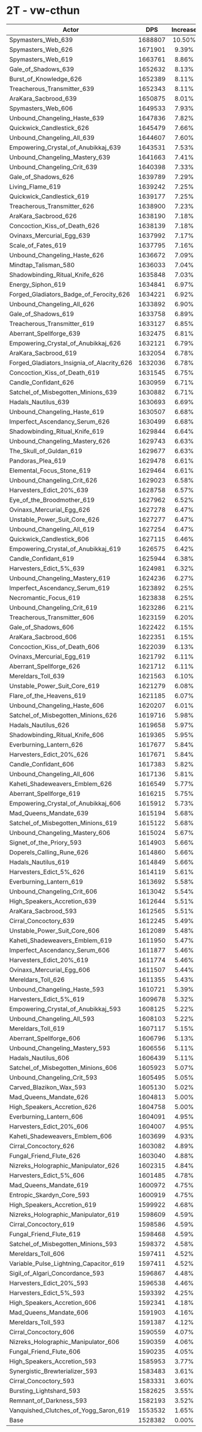 # 2T - vw-cthun
| Actor | DPS | Increase |
|---|:---:|:---:|
|Spymasters_Web_639|1688807|10.50%|
|Spymasters_Web_626|1671901|9.39%|
|Spymasters_Web_619|1663761|8.86%|
|Gale_of_Shadows_639|1652632|8.13%|
|Burst_of_Knowledge_626|1652389|8.11%|
|Treacherous_Transmitter_639|1652343|8.11%|
|AraKara_Sacbrood_639|1650875|8.01%|
|Spymasters_Web_606|1649533|7.93%|
|Unbound_Changeling_Haste_639|1647836|7.82%|
|Quickwick_Candlestick_626|1645479|7.66%|
|Unbound_Changeling_All_639|1644607|7.60%|
|Empowering_Crystal_of_Anubikkaj_639|1643531|7.53%|
|Unbound_Changeling_Mastery_639|1641663|7.41%|
|Unbound_Changeling_Crit_639|1640398|7.33%|
|Gale_of_Shadows_626|1639789|7.29%|
|Living_Flame_619|1639242|7.25%|
|Quickwick_Candlestick_619|1639177|7.25%|
|Treacherous_Transmitter_626|1638900|7.23%|
|AraKara_Sacbrood_626|1638190|7.18%|
|Concoction_Kiss_of_Death_626|1638139|7.18%|
|Ovinaxs_Mercurial_Egg_639|1637992|7.17%|
|Scale_of_Fates_619|1637795|7.16%|
|Unbound_Changeling_Haste_626|1636672|7.09%|
|Mindtap_Talisman_580|1636033|7.04%|
|Shadowbinding_Ritual_Knife_626|1635848|7.03%|
|Energy_Siphon_619|1634841|6.97%|
|Forged_Gladiators_Badge_of_Ferocity_626|1634221|6.92%|
|Unbound_Changeling_All_626|1633892|6.90%|
|Gale_of_Shadows_619|1633758|6.89%|
|Treacherous_Transmitter_619|1633127|6.85%|
|Aberrant_Spellforge_639|1632475|6.81%|
|Empowering_Crystal_of_Anubikkaj_626|1632121|6.79%|
|AraKara_Sacbrood_619|1632054|6.78%|
|Forged_Gladiators_Insignia_of_Alacrity_626|1632036|6.78%|
|Concoction_Kiss_of_Death_619|1631545|6.75%|
|Candle_Confidant_626|1630959|6.71%|
|Satchel_of_Misbegotten_Minions_639|1630882|6.71%|
|Hadals_Nautilus_639|1630693|6.69%|
|Unbound_Changeling_Haste_619|1630507|6.68%|
|Imperfect_Ascendancy_Serum_626|1630499|6.68%|
|Shadowbinding_Ritual_Knife_619|1629844|6.64%|
|Unbound_Changeling_Mastery_626|1629743|6.63%|
|The_Skull_of_Guldan_619|1629677|6.63%|
|Pandoras_Plea_619|1629478|6.61%|
|Elemental_Focus_Stone_619|1629464|6.61%|
|Unbound_Changeling_Crit_626|1629023|6.58%|
|Harvesters_Edict_20%_639|1628758|6.57%|
|Eye_of_the_Broodmother_619|1627962|6.52%|
|Ovinaxs_Mercurial_Egg_626|1627278|6.47%|
|Unstable_Power_Suit_Core_626|1627277|6.47%|
|Unbound_Changeling_All_619|1627254|6.47%|
|Quickwick_Candlestick_606|1627115|6.46%|
|Empowering_Crystal_of_Anubikkaj_619|1626575|6.42%|
|Candle_Confidant_619|1625944|6.38%|
|Harvesters_Edict_5%_639|1624981|6.32%|
|Unbound_Changeling_Mastery_619|1624236|6.27%|
|Imperfect_Ascendancy_Serum_619|1623892|6.25%|
|Necromantic_Focus_619|1623838|6.25%|
|Unbound_Changeling_Crit_619|1623286|6.21%|
|Treacherous_Transmitter_606|1623159|6.20%|
|Gale_of_Shadows_606|1622422|6.15%|
|AraKara_Sacbrood_606|1622351|6.15%|
|Concoction_Kiss_of_Death_606|1622039|6.13%|
|Ovinaxs_Mercurial_Egg_619|1621792|6.11%|
|Aberrant_Spellforge_626|1621712|6.11%|
|Mereldars_Toll_639|1621563|6.10%|
|Unstable_Power_Suit_Core_619|1621279|6.08%|
|Flare_of_the_Heavens_619|1621185|6.07%|
|Unbound_Changeling_Haste_606|1620207|6.01%|
|Satchel_of_Misbegotten_Minions_626|1619716|5.98%|
|Hadals_Nautilus_626|1619658|5.97%|
|Shadowbinding_Ritual_Knife_606|1619365|5.95%|
|Everburning_Lantern_626|1617677|5.84%|
|Harvesters_Edict_20%_626|1617671|5.84%|
|Candle_Confidant_606|1617383|5.82%|
|Unbound_Changeling_All_606|1617136|5.81%|
|Kaheti_Shadeweavers_Emblem_626|1616549|5.77%|
|Aberrant_Spellforge_619|1616215|5.75%|
|Empowering_Crystal_of_Anubikkaj_606|1615912|5.73%|
|Mad_Queens_Mandate_639|1615194|5.68%|
|Satchel_of_Misbegotten_Minions_619|1615122|5.68%|
|Unbound_Changeling_Mastery_606|1615024|5.67%|
|Signet_of_the_Priory_593|1614903|5.66%|
|Doperels_Calling_Rune_626|1614860|5.66%|
|Hadals_Nautilus_619|1614849|5.66%|
|Harvesters_Edict_5%_626|1614119|5.61%|
|Everburning_Lantern_619|1613692|5.58%|
|Unbound_Changeling_Crit_606|1613042|5.54%|
|High_Speakers_Accretion_639|1612644|5.51%|
|AraKara_Sacbrood_593|1612565|5.51%|
|Cirral_Concoctory_639|1612245|5.49%|
|Unstable_Power_Suit_Core_606|1612089|5.48%|
|Kaheti_Shadeweavers_Emblem_619|1611950|5.47%|
|Imperfect_Ascendancy_Serum_606|1611877|5.46%|
|Harvesters_Edict_20%_619|1611774|5.46%|
|Ovinaxs_Mercurial_Egg_606|1611507|5.44%|
|Mereldars_Toll_626|1611355|5.43%|
|Unbound_Changeling_Haste_593|1610721|5.39%|
|Harvesters_Edict_5%_619|1609678|5.32%|
|Empowering_Crystal_of_Anubikkaj_593|1608125|5.22%|
|Unbound_Changeling_All_593|1608103|5.22%|
|Mereldars_Toll_619|1607117|5.15%|
|Aberrant_Spellforge_606|1606796|5.13%|
|Unbound_Changeling_Mastery_593|1606556|5.11%|
|Hadals_Nautilus_606|1606439|5.11%|
|Satchel_of_Misbegotten_Minions_606|1605923|5.07%|
|Unbound_Changeling_Crit_593|1605495|5.05%|
|Carved_Blazikon_Wax_593|1605130|5.02%|
|Mad_Queens_Mandate_626|1604813|5.00%|
|High_Speakers_Accretion_626|1604758|5.00%|
|Everburning_Lantern_606|1604091|4.95%|
|Harvesters_Edict_20%_606|1604007|4.95%|
|Kaheti_Shadeweavers_Emblem_606|1603699|4.93%|
|Cirral_Concoctory_626|1603082|4.89%|
|Fungal_Friend_Flute_626|1603040|4.88%|
|Nizreks_Holographic_Manipulator_626|1602315|4.84%|
|Harvesters_Edict_5%_606|1601485|4.78%|
|Mad_Queens_Mandate_619|1600972|4.75%|
|Entropic_Skardyn_Core_593|1600919|4.75%|
|High_Speakers_Accretion_619|1599922|4.68%|
|Nizreks_Holographic_Manipulator_619|1598609|4.59%|
|Cirral_Concoctory_619|1598586|4.59%|
|Fungal_Friend_Flute_619|1598468|4.59%|
|Satchel_of_Misbegotten_Minions_593|1598372|4.58%|
|Mereldars_Toll_606|1597411|4.52%|
|Variable_Pulse_Lightning_Capacitor_619|1597411|4.52%|
|Sigil_of_Algari_Concordance_593|1596867|4.48%|
|Harvesters_Edict_20%_593|1596538|4.46%|
|Harvesters_Edict_5%_593|1593392|4.25%|
|High_Speakers_Accretion_606|1592341|4.18%|
|Mad_Queens_Mandate_606|1591903|4.16%|
|Mereldars_Toll_593|1591387|4.12%|
|Cirral_Concoctory_606|1590559|4.07%|
|Nizreks_Holographic_Manipulator_606|1590359|4.06%|
|Fungal_Friend_Flute_606|1590235|4.05%|
|High_Speakers_Accretion_593|1585953|3.77%|
|Synergistic_Brewterializer_593|1583483|3.61%|
|Cirral_Concoctory_593|1583331|3.60%|
|Bursting_Lightshard_593|1582625|3.55%|
|Remnant_of_Darkness_593|1582193|3.52%|
|Vanquished_Clutches_of_Yogg_Saron_619|1553532|1.65%|
|Base|1528382|0.00%|
